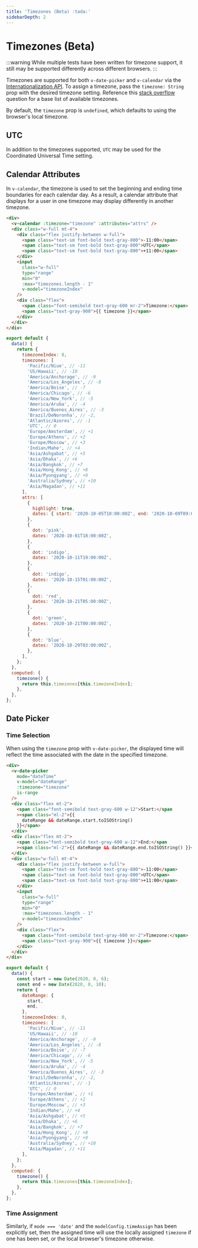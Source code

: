```yaml
---
title: 'Timezones (Beta) :tada:'
sidebarDepth: 2
---
```


# Timezones (Beta)

:::warning
While multiple tests have been written for timezone support, it still may be supported differently across different browsers.
:::

Timezones are supported for both `v-date-picker` and `v-calendar` via the [Internationalization API](https://developer.mozilla.org/en-US/docs/Web/JavaScript/Reference/Global_Objects/Intl). To assign a timezone, pass the `timezone: String` prop with the desired timezone setting. Reference this [stack overflow](https://stackoverflow.com/questions/38399465/how-to-get-list-of-all-timezones-in-javascript) question for a base list of available timezones.

By default, the `timezone` prop is `undefined`, which defaults to using the browser's local timezone.

## UTC

In addition to the timezones supported, `UTC` may be used for the Coordinated Universal Time setting.

## Calendar Attributes

In `v-calendar`, the timezone is used to set the beginning and ending time boundaries for each calendar day. As a result, a calendar attribute that displays for a user in one timezone may display differently in another timezone.

<guide-timezones-range />

```html
<div>
  <v-calendar :timezone="timezone" :attributes="attrs" />
  <div class="w-full mt-4">
    <div class="flex justify-between w-full">
      <span class="text-sm font-bold text-gray-800">-11:00</span>
      <span class="text-sm font-bold text-gray-800">UTC</span>
      <span class="text-sm font-bold text-gray-800">+11:00</span>
    </div>
    <input
      class="w-full"
      type="range"
      min="0"
      :max="timezones.length - 1"
      v-model="timezoneIndex"
    />
    <div class="flex">
      <span class="font-semibold text-gray-600 mr-2">Timezone:</span>
      <span class="text-gray-900">{{ timezone }}</span>
    </div>
  </div>
</div>
```

```js
export default {
  data() {
    return {
      timezoneIndex: 0,
      timezones: [
        'Pacific/Niue', // -11
        'US/Hawaii', // -10
        'America/Anchorage', // -9
        'America/Los_Angeles', // -8
        'America/Boise', // -7
        'America/Chicago', // -6
        'America/New_York', // -5
        'America/Aruba', // -4
        'America/Buenos_Aires', // -3
        'Brazil/DeNoronha', // -2,
        'Atlantic/Azores', // -1
        'UTC', // 0
        'Europe/Amsterdam', // +1
        'Europe/Athens', // +2
        'Europe/Moscow', // +3
        'Indian/Mahe', // +4
        'Asia/Ashgabat', // +5
        'Asia/Dhaka', // +6
        'Asia/Bangkok', // +7
        'Asia/Hong_Kong', // +8
        'Asia/Pyongyang', // +9
        'Australia/Sydney', // +10
        'Asia/Magadan', // +11
      ],
      attrs: [
        {
          highlight: true,
          dates: { start: '2020-10-05T10:00:00Z', end: '2020-10-09T09:00:00Z' },
        },
        {
          dot: 'pink',
          dates: '2020-10-01T18:00:00Z',
        },
        {
          dot: 'indigo',
          dates: '2020-10-11T19:00:00Z',
        },
        {
          dot: 'indigo',
          dates: '2020-10-15T01:00:00Z',
        },
        {
          dot: 'red',
          dates: '2020-10-21T05:00:00Z',
        },
        {
          dot: 'green',
          dates: '2020-10-21T00:00:00Z',
        },
        {
          dot: 'blue',
          dates: '2020-10-29T03:00:00Z',
        },
      ],
    };
  },
  computed: {
    timezone() {
      return this.timezones[this.timezoneIndex];
    },
  },
};
```

## Date Picker

### Time Selection

When using the `timezone` prop with `v-date-picker`, the displayed time will reflect the time associated with the date in the specified timezone.

<guide-timezones-picker-time />

```html
<div>
  <v-date-picker
    mode="dateTime"
    v-model="dateRange"
    :timezone="timezone"
    is-range
  />
  <div class="flex mt-2">
    <span class="font-semibold text-gray-600 w-12">Start:</span
    ><span class="ml-2">{{
      dateRange && dateRange.start.toISOString()
    }}</span>
  </div>
  <div class="flex mt-2">
    <span class="font-semibold text-gray-600 w-12">End:</span
    ><span class="ml-2">{{ dateRange && dateRange.end.toISOString() }}</span>
  </div>
  <div class="w-full mt-4">
    <div class="flex justify-between w-full">
      <span class="text-sm font-bold text-gray-800">-11:00</span>
      <span class="text-sm font-bold text-gray-800">UTC</span>
      <span class="text-sm font-bold text-gray-800">+11:00</span>
    </div>
    <input
      class="w-full"
      type="range"
      min="0"
      :max="timezones.length - 1"
      v-model="timezoneIndex"
    />
    <div class="flex">
      <span class="font-semibold text-gray-600 mr-2">Timezone:</span>
      <span class="text-gray-900">{{ timezone }}</span>
    </div>
  </div>
</div>
```

```js
export default {
  data() {
    const start = new Date(2020, 0, 6);
    const end = new Date(2020, 0, 10);
    return {
      dateRange: {
        start,
        end,
      },
      timezoneIndex: 0,
      timezones: [
        'Pacific/Niue', // -11
        'US/Hawaii', // -10
        'America/Anchorage', // -9
        'America/Los_Angeles', // -8
        'America/Boise', // -7
        'America/Chicago', // -6
        'America/New_York', // -5
        'America/Aruba', // -4
        'America/Buenos_Aires', // -3
        'Brazil/DeNoronha', // -2,
        'Atlantic/Azores', // -1
        'UTC', // 0
        'Europe/Amsterdam', // +1
        'Europe/Athens', // +2
        'Europe/Moscow', // +3
        'Indian/Mahe', // +4
        'Asia/Ashgabat', // +5
        'Asia/Dhaka', // +6
        'Asia/Bangkok', // +7
        'Asia/Hong_Kong', // +8
        'Asia/Pyongyang', // +9
        'Australia/Sydney', // +10
        'Asia/Magadan', // +11
      ],
    };
  },
  computed: {
    timezone() {
      return this.timezones[this.timezoneIndex];
    },
  },
};
```

### Time Assignment

Similarly, if `mode === 'date'` and the `modelConfig.timeAssign` has been explicitly set, then the assigned time will use the locally assigned `timezone` if one has been set, or the local browser's timezone otherwise.

<guide-timezones-picker-date />
